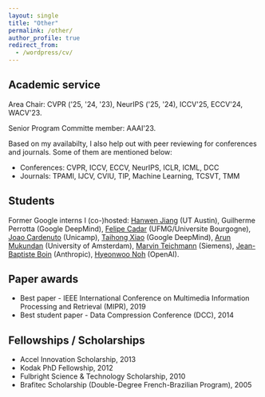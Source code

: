 ```yaml
---
layout: single
title: "Other"
permalink: /other/
author_profile: true
redirect_from:
  - /wordpress/cv/
---
```


## Academic service

Area Chair: CVPR ('25, '24, '23), NeurIPS ('25, '24), ICCV'25, ECCV'24, WACV'23.

Senior Program Committe member: AAAI'23.

Based on my availabilty, I also help out with peer reviewing for conferences and
journals. Some of them are mentioned below:

* Conferences: CVPR, ICCV, ECCV, NeurIPS, ICLR, ICML, DCC
* Journals: TPAMI, IJCV, CVIU, TIP, Machine Learning, TCSVT, TMM

## Students

Former Google interns I (co-)hosted: [Hanwen Jiang](https://hwjiang1510.github.io/) (UT Austin), Guilherme Perrotta (Google DeepMind), [Felipe Cadar](https://eucadar.com/) (UFMG/Universite Bourgogne), [Joao Cardenuto](https://scholar.google.com/citations?user=sEKE5nMAAAAJ) (Unicamp), [Taihong Xiao](https://prinsphield.github.io/) (Google DeepMind), [Arun Mukundan](https://scholar.google.com/citations?user=co2dwSoAAAAJ) (University of Amsterdam), [Marvin Teichmann](https://scholar.google.de/citations?user=I-ztKQsAAAAJ) (Siemens), [Jean-Baptiste Boin](https://jbboin.github.io/) (Anthropic), [Hyeonwoo Noh](https://hyeonwoonoh.github.io/) (OpenAI).

## Paper awards

* Best paper - IEEE International Conference on Multimedia Information Processing and Retrieval (MIPR), 2019
* Best student paper - Data Compression Conference (DCC), 2014

## Fellowships / Scholarships

* Accel Innovation Scholarship, 2013
* Kodak PhD Fellowship, 2012
* Fulbright Science & Technology Scholarship, 2010
* Brafitec Scholarship (Double-Degree French-Brazilian Program), 2005
